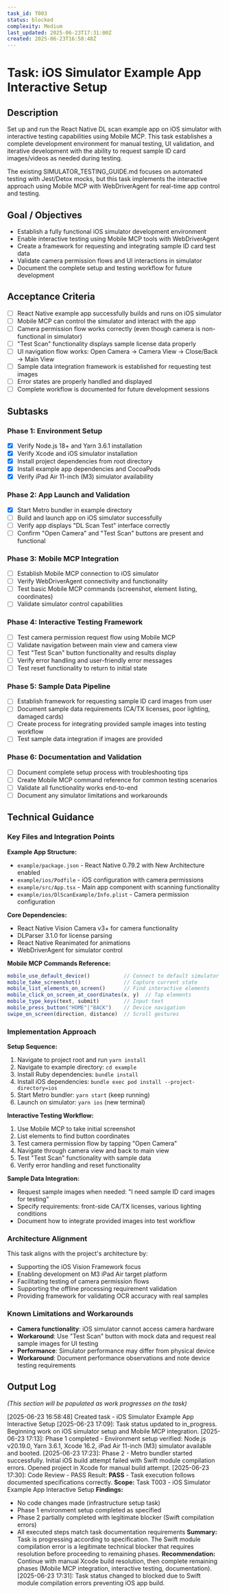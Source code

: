 ```yaml
---
task_id: T003
status: blocked
complexity: Medium
last_updated: 2025-06-23T17:31:00Z
created: 2025-06-23T16:58:48Z
---
```


# Task: iOS Simulator Example App Interactive Setup

## Description

Set up and run the React Native DL scan example app on iOS simulator with interactive testing capabilities using Mobile MCP. This task establishes a complete development environment for manual testing, UI validation, and iterative development with the ability to request sample ID card images/videos as needed during testing.

The existing SIMULATOR_TESTING_GUIDE.md focuses on automated testing with Jest/Detox mocks, but this task implements the interactive approach using Mobile MCP with WebDriverAgent for real-time app control and testing.

## Goal / Objectives

- Establish a fully functional iOS simulator development environment
- Enable interactive testing using Mobile MCP tools with WebDriverAgent
- Create a framework for requesting and integrating sample ID card test data
- Validate camera permission flows and UI interactions in simulator
- Document the complete setup and testing workflow for future development

## Acceptance Criteria

- [ ] React Native example app successfully builds and runs on iOS simulator
- [ ] Mobile MCP can control the simulator and interact with the app
- [ ] Camera permission flow works correctly (even though camera is non-functional in simulator)
- [ ] "Test Scan" functionality displays sample license data properly
- [ ] UI navigation flow works: Open Camera → Camera View → Close/Back → Main View
- [ ] Sample data integration framework is established for requesting test images
- [ ] Error states are properly handled and displayed
- [ ] Complete workflow is documented for future development sessions

## Subtasks

### Phase 1: Environment Setup
- [x] Verify Node.js 18+ and Yarn 3.6.1 installation
- [x] Verify Xcode and iOS simulator installation  
- [x] Install project dependencies from root directory
- [x] Install example app dependencies and CocoaPods
- [x] Verify iPad Air 11-inch (M3) simulator availability

### Phase 2: App Launch and Validation
- [x] Start Metro bundler in example directory
- [ ] Build and launch app on iOS simulator successfully
- [ ] Verify app displays "DL Scan Test" interface correctly
- [ ] Confirm "Open Camera" and "Test Scan" buttons are present and functional

### Phase 3: Mobile MCP Integration
- [ ] Establish Mobile MCP connection to iOS simulator
- [ ] Verify WebDriverAgent connectivity and functionality
- [ ] Test basic Mobile MCP commands (screenshot, element listing, coordinates)
- [ ] Validate simulator control capabilities

### Phase 4: Interactive Testing Framework
- [ ] Test camera permission request flow using Mobile MCP
- [ ] Validate navigation between main view and camera view
- [ ] Test "Test Scan" button functionality and results display
- [ ] Verify error handling and user-friendly error messages
- [ ] Test reset functionality to return to initial state

### Phase 5: Sample Data Pipeline
- [ ] Establish framework for requesting sample ID card images from user
- [ ] Document sample data requirements (CA/TX licenses, poor lighting, damaged cards)
- [ ] Create process for integrating provided sample images into testing workflow
- [ ] Test sample data integration if images are provided

### Phase 6: Documentation and Validation
- [ ] Document complete setup process with troubleshooting tips
- [ ] Create Mobile MCP command reference for common testing scenarios
- [ ] Validate all functionality works end-to-end
- [ ] Document any simulator limitations and workarounds

## Technical Guidance

### Key Files and Integration Points

**Example App Structure:**
- `example/package.json` - React Native 0.79.2 with New Architecture enabled
- `example/ios/Podfile` - iOS configuration with camera permissions
- `example/src/App.tsx` - Main app component with scanning functionality
- `example/ios/DlScanExample/Info.plist` - Camera permission configuration

**Core Dependencies:**
- React Native Vision Camera v3+ for camera functionality
- DLParser 3.1.0 for license parsing
- React Native Reanimated for animations
- WebDriverAgent for simulator control

**Mobile MCP Commands Reference:**
```javascript
mobile_use_default_device()           // Connect to default simulator
mobile_take_screenshot()              // Capture current state
mobile_list_elements_on_screen()      // Find interactive elements
mobile_click_on_screen_at_coordinates(x, y)  // Tap elements
mobile_type_keys(text, submit)        // Input text
mobile_press_button("HOME"|"BACK")    // Device navigation
swipe_on_screen(direction, distance)  // Scroll gestures
```

### Implementation Approach

**Setup Sequence:**
1. Navigate to project root and run `yarn install`
2. Navigate to example directory: `cd example`
3. Install Ruby dependencies: `bundle install`
4. Install iOS dependencies: `bundle exec pod install --project-directory=ios`
5. Start Metro bundler: `yarn start` (keep running)
6. Launch on simulator: `yarn ios` (new terminal)

**Interactive Testing Workflow:**
1. Use Mobile MCP to take initial screenshot
2. List elements to find button coordinates
3. Test camera permission flow by tapping "Open Camera"
4. Navigate through camera view and back to main view
5. Test "Test Scan" functionality with sample data
6. Verify error handling and reset functionality

**Sample Data Integration:**
- Request sample images when needed: "I need sample ID card images for testing"
- Specify requirements: front-side CA/TX licenses, various lighting conditions
- Document how to integrate provided images into test workflow

### Architecture Alignment

This task aligns with the project's architecture by:
- Supporting the iOS Vision Framework focus
- Enabling development on M3 iPad Air target platform
- Facilitating testing of camera permission flows
- Supporting the offline processing requirement validation
- Providing framework for validating OCR accuracy with real samples

### Known Limitations and Workarounds

- **Camera functionality**: iOS simulator cannot access camera hardware
- **Workaround**: Use "Test Scan" button with mock data and request real sample images for UI testing
- **Performance**: Simulator performance may differ from physical device
- **Workaround**: Document performance observations and note device testing requirements

## Output Log

*(This section will be populated as work progresses on the task)*

[2025-06-23 16:58:48] Created task - iOS Simulator Example App Interactive Setup
[2025-06-23 17:09]: Task status updated to in_progress. Beginning work on iOS simulator setup and Mobile MCP integration.
[2025-06-23 17:13]: Phase 1 completed - Environment setup verified: Node.js v20.19.0, Yarn 3.6.1, Xcode 16.2, iPad Air 11-inch (M3) simulator available and booted.
[2025-06-23 17:23]: Phase 2 - Metro bundler started successfully. Initial iOS build attempt failed with Swift module compilation errors. Opened project in Xcode for manual build attempt.
[2025-06-23 17:30]: Code Review - PASS
Result: **PASS** - Task execution follows documented specifications correctly.
**Scope:** Task T003 - iOS Simulator Example App Interactive Setup
**Findings:** 
- No code changes made (infrastructure setup task)
- Phase 1 environment setup completed as specified
- Phase 2 partially completed with legitimate blocker (Swift compilation errors)
- All executed steps match task documentation requirements
**Summary:** Task is progressing according to specification. The Swift module compilation error is a legitimate technical blocker that requires resolution before proceeding to remaining phases.
**Recommendation:** Continue with manual Xcode build resolution, then complete remaining phases (Mobile MCP integration, interactive testing, documentation).
[2025-06-23 17:31]: Task status changed to blocked due to Swift module compilation errors preventing iOS app build.